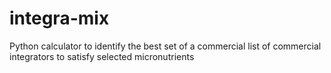 # integra-mix
Python calculator to identify the best set of a commercial list of commercial integrators to satisfy selected micronutrients
